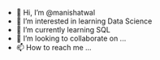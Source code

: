 - 👋 Hi, I’m @manishatwal
- 👀 I’m interested in learning Data Science
- 🌱 I’m currently learning SQL
- 💞️ I’m looking to collaborate on ...
- 📫 How to reach me ...

<!---
manishatwal/manishatwal is a ✨ special ✨ repository because its `README.md` (this file) appears on your GitHub profile.
You can click the Preview link to take a look at your changes.
--->
